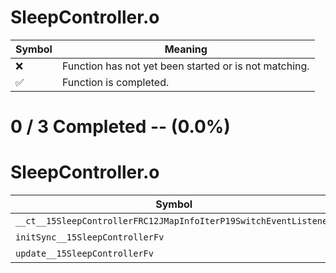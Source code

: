 # SleepController.o
| Symbol | Meaning 
| ------------- | ------------- 
| :x: | Function has not yet been started or is not matching. 
| :white_check_mark: | Function is completed. 


# 0 / 3 Completed -- (0.0%)
# SleepController.o
| Symbol | Decompiled? |
| ------------- | ------------- |
| `__ct__15SleepControllerFRC12JMapInfoIterP19SwitchEventListener` | :x: |
| `initSync__15SleepControllerFv` | :x: |
| `update__15SleepControllerFv` | :x: |
